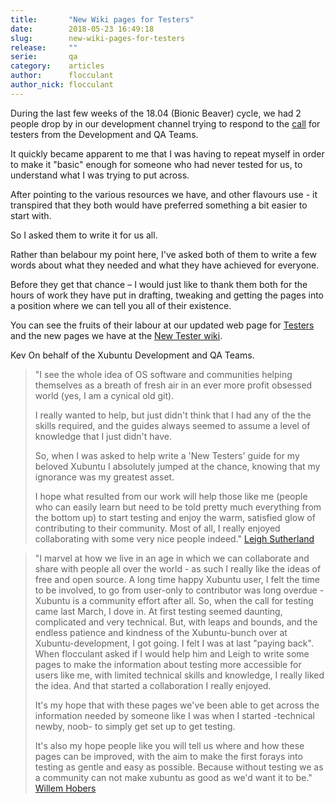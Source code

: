 ```yaml
---
title:       "New Wiki pages for Testers"
date:        2018-05-23 16:49:18
slug:        new-wiki-pages-for-testers
release:     ""
serie:       qa
category:    articles
author:      flocculant
author_nick: flocculant
---
```


During the last few weeks of the 18.04 (Bionic Beaver) cycle, we had 2 people drop by in our development channel trying to respond to the [call](https://xubuntu.org/news/testing-for-xubuntu/) for testers from the Development and QA Teams.

It quickly became apparent to me that I was having to repeat myself in order to make it "basic" enough for someone who had never tested for us, to understand what I was trying to put across.

After pointing to the various resources we have, and other flavours use - it transpired that they both would have preferred something a bit easier to start with.

So I asked them to write it for us all.

Rather than belabour my point here, I've asked both of them to write a few words about what they needed and what they have achieved for everyone.

Before they get that chance – I would just like to thank them both for the hours of work they have put in drafting, tweaking and getting the pages into a position where we can tell you all of their existence.

You can see the fruits of their labour at our updated web page for [Testers](https://xubuntu.org/contribute/qa) and the new pages we have at the [New Tester wiki](https://wiki.xubuntu.org/qa/new_tester_start).

Kev On behalf of the Xubuntu Development and QA Teams.

> "I see the whole idea of OS software and communities helping themselves as a breath of fresh air in an ever more profit obsessed world (yes, I am a cynical old git).
> 
> I really wanted to help, but just didn't think that I had any of the the skills required, and the guides always seemed to assume a level of knowledge that I just didn't have.
> 
> So, when I was asked to help write a 'New Testers' guide for my beloved Xubuntu I absolutely jumped at the chance, knowing that my ignorance was my greatest asset.
> 
> I hope what resulted from our work will help those like me (people who can easily learn but need to be told pretty much everything from the bottom up) to start testing and enjoy the warm, satisfied glow of contributing to their community. Most of all, I really enjoyed collaborating with some very nice people indeed." [Leigh Sutherland](https://launchpad.net/~b-leigh)

> "I marvel at how we live in an age in which we can collaborate and share with people all over the world - as such I really like the ideas of free and open source. A long time happy Xubuntu user, I felt the time to be involved, to go from user-only to contributor was long overdue - Xubuntu is a community effort after all. So, when the call for testing came last March, I dove in. At first testing seemed daunting, complicated and very technical. But, with leaps and bounds, and the endless patience and kindness of the Xubuntu-bunch over at Xubuntu-development, I got going. I felt I was at last "paying back". When flocculant asked if I would help him and Leigh to write some pages to make the information about testing more accessible for users like me, with limited technical skills and knowledge, I really liked the idea. And that started a collaboration I really enjoyed.
> 
> It's my hope that with these pages we've been able to get across the information needed by someone like I was when I started -technical newby, noob- to simply get set up to get testing.
> 
> It's also my hope people like you will tell us where and how these pages can be improved, with the aim to make the first forays into testing as gentle and easy as possible. Because without testing we as a community can not make xubuntu as good as we'd want it to be." [Willem Hobers](https://launchpad.net/~whobers)

